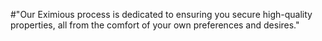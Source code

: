 #"Our Eximious process is dedicated to ensuring you secure high-quality properties, all from the comfort of your own preferences and desires."